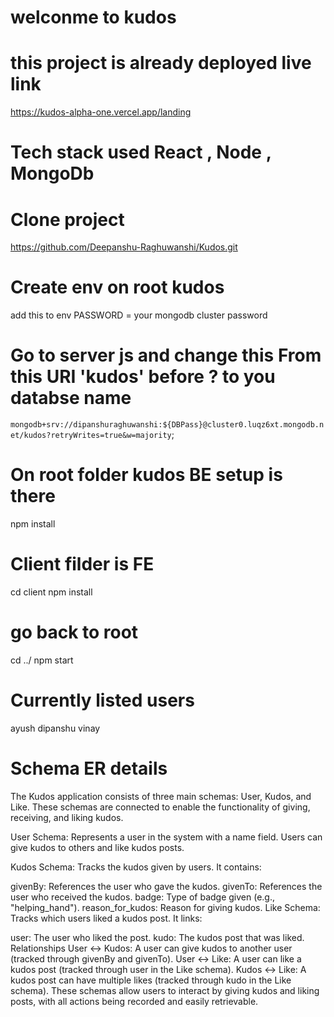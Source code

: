 # welconme to kudos

# this project is already deployed live link

https://kudos-alpha-one.vercel.app/landing

# Tech stack used React , Node , MongoDb

# Clone project

https://github.com/Deepanshu-Raghuwanshi/Kudos.git

# Create env on root kudos

add this to env
PASSWORD = your mongodb cluster password

# Go to server js and change this From this URI 'kudos' before ? to you databse name

`mongodb+srv://dipanshuraghuwanshi:${DBPass}@cluster0.luqz6xt.mongodb.net/kudos?retryWrites=true&w=majority`;

# On root folder kudos BE setup is there

npm install

# Client filder is FE

cd client
npm install

# go back to root

cd ../
npm start

# Currently listed users

ayush
dipanshu
vinay

# Schema ER details

The Kudos application consists of three main schemas: User, Kudos, and Like. These schemas are connected to enable the functionality of giving, receiving, and liking kudos.

User Schema: Represents a user in the system with a name field. Users can give kudos to others and like kudos posts.

Kudos Schema: Tracks the kudos given by users. It contains:

givenBy: References the user who gave the kudos.
givenTo: References the user who received the kudos.
badge: Type of badge given (e.g., "helping_hand").
reason_for_kudos: Reason for giving kudos.
Like Schema: Tracks which users liked a kudos post. It links:

user: The user who liked the post.
kudo: The kudos post that was liked.
Relationships
User ↔ Kudos: A user can give kudos to another user (tracked through givenBy and givenTo).
User ↔ Like: A user can like a kudos post (tracked through user in the Like schema).
Kudos ↔ Like: A kudos post can have multiple likes (tracked through kudo in the Like schema).
These schemas allow users to interact by giving kudos and liking posts, with all actions being recorded and easily retrievable.
